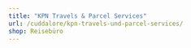 ```yaml
---
title: "KPN Travels & Parcel Services"
url: /cuddalore/kpn-travels-und-parcel-services/
shop: Reisebüro
---
```

